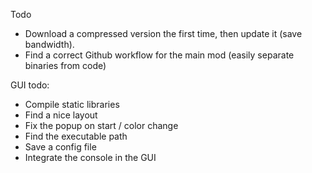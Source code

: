Todo
- Download a compressed version the first time, then update it (save bandwidth).
- Find a correct Github workflow for the main mod (easily separate binaries from code)

GUI todo:
- Compile static libraries
- Find a nice layout
- Fix the popup on start / color change
- Find the executable path
- Save a config file
- Integrate the console in the GUI
